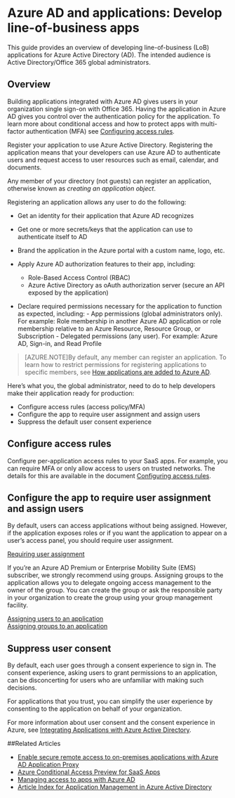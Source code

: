 <properties
    pageTitle="Azure AD and Applications: Guiding Developers | Microsoft Azure"
    description="Written for the IT Pro, this article provides guidelines for integrating Azure applications with Active Directory."
    services="active-directory"
    documentationCenter=""
    authors="kgremban"
    manager="femila"
    editor=""/>

<tags
    ms.service="active-directory"
    ms.workload="identity"
    ms.tgt_pltfrm="na"
    ms.devlang="na"
    ms.topic="article"
    ms.date="08/03/2016"
    ms.author="kgremban"/>

# <a name="azure-ad-and-applications-develop-line-of-business-apps"></a>Azure AD and applications: Develop line-of-business apps

This guide provides an overview of developing line-of-business (LoB) applications for Azure Active Directory (AD). The intended audience is Active Directory/Office 365 global administrators.

## <a name="overview"></a>Overview

Building applications integrated with Azure AD gives users in your organization single sign-on with Office 365. Having the application in Azure AD gives you control over the authentication policy for the application. To learn more about conditional access and how to protect apps with multi-factor authentication (MFA) see [Configuring access rules](active-directory-conditional-access-azuread-connected-apps.md).

Register your application to use Azure Active Directory. Registering the application means that your developers can use Azure AD to authenticate users and request access to user resources such as email, calendar, and documents.

Any member of your directory (not guests) can register an application, otherwise known as *creating an application object*.

Registering an application allows any user to do the following:

- Get an identity for their application that Azure AD recognizes
- Get one or more secrets/keys that the application can use to authenticate itself to AD
- Brand the application in the Azure portal with a custom name, logo, etc.
- Apply Azure AD authorization features to their app, including:
  - Role-Based Access Control (RBAC)
  - Azure Active Directory as oAuth authorization server (secure an API exposed by the application)

- Declare required permissions necessary for the application to function as expected, including: - App permissions (global administrators only). For example: Role membership in another Azure AD application or role membership relative to an Azure Resource, Resource Group, or Subscription - Delegated permissions (any user). For example: Azure AD, Sign-in, and Read Profile


> [AZURE.NOTE]By default, any member can register an application. To learn how to restrict permissions for registering applications to specific members, see [How applications are added to Azure AD](active-directory-how-applications-are-added.md#who-has-permission-to-add-applications-to-my-azure-ad-instance).

Here’s what you, the global administrator, need to do to help developers make their application ready for production:

- Configure access rules (access policy/MFA)
- Configure the app to require user assignment and assign users
- Suppress the default user consent experience

## <a name="configure-access-rules"></a>Configure access rules

Configure per-application access rules to your SaaS apps. For example, you can require MFA or only allow access to users on trusted networks. The details for this are available in the document [Configuring access rules](active-directory-conditional-access-azuread-connected-apps.md).

## <a name="configure-the-app-to-require-user-assignment-and-assign-users"></a>Configure the app to require user assignment and assign users

By default, users can access applications without being assigned. However, if the application exposes roles or if you want the application to appear on a user’s access panel, you should require user assignment.

[Requiring user assignment](active-directory-applications-guiding-developers-requiring-user-assignment.md)

If you’re an Azure AD Premium or Enterprise Mobility Suite (EMS) subscriber, we strongly recommend using groups. Assigning groups to the application allows you to delegate ongoing access management to the owner of the group. You can create the group or ask the responsible party in your organization to create the group using your group management facility.

[Assigning users to an application](active-directory-applications-guiding-developers-assigning-users.md)  
[Assigning groups to an application](active-directory-applications-guiding-developers-assigning-groups.md)

## <a name="suppress-user-consent"></a>Suppress user consent

By default, each user goes through a consent experience to sign in. The consent experience, asking users to grant permissions to an application, can be disconcerting for users who are unfamiliar with making such decisions.

For applications that you trust, you can simplify the user experience by consenting to the application on behalf of your organization.

For more information about user consent and the consent experience in Azure, see [Integrating Applications with Azure Active Directory](active-directory-integrating-applications.md).

##<a name="related-articles"></a>Related Articles

- [Enable secure remote access to on-premises applications with Azure AD Application Proxy](active-directory-application-proxy-get-started.md)
- [Azure Conditional Access Preview for SaaS Apps](active-directory-conditional-access-azuread-connected-apps.md)
- [Managing access to apps with Azure AD](active-directory-managing-access-to-apps.md)
- [Article Index for Application Management in Azure Active Directory](active-directory-apps-index.md)
